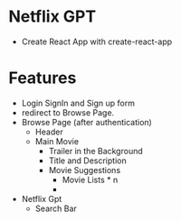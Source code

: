 # Netflix GPT

- Create React App with create-react-app

# Features
- Login SignIn and Sign up form
- redirect to Browse Page.
- Browse Page (after authentication)
    - Header
    - Main Movie
        - Trailer in the Background
        - Title and Description
        - Movie Suggestions
            - Movie Lists * n
            -
- Netflix Gpt
    - Search Bar